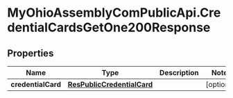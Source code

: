 # MyOhioAssemblyComPublicApi.CredentialCardsGetOne200Response

## Properties

Name | Type | Description | Notes
------------ | ------------- | ------------- | -------------
**credentialCard** | [**ResPublicCredentialCard**](ResPublicCredentialCard.md) |  | [optional] 


